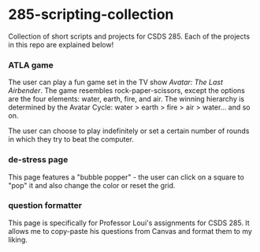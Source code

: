 # 285-scripting-collection
Collection of short scripts and projects for CSDS 285. Each of the projects in this repo are explained below!

### ATLA game
The user can play a fun game set in the TV show *Avatar: The Last Airbender*. The game resembles rock-paper-scissors, except the options are the four elements: water, earth, fire, and air. The winning hierarchy is determined by the Avatar Cycle: water > earth > fire > air > water... and so on.

The user can choose to play indefinitely or set a certain number of rounds in which they try to beat the computer.

### de-stress page
This page features a "bubble popper" - the user can click on a square to "pop" it and also change the color or reset the grid.

### question formatter
This page is specifically for Professor Loui's assignments for CSDS 285. It allows me to copy-paste his questions from Canvas and format them to my liking.
